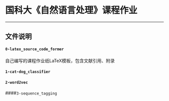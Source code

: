 # 国科大《自然语言处理》课程作业
---
## 文件说明

#### `0-latex_source_code_former`  
自己编写的课程作业纸LaTeX模板，包含文献引用、附录
#### `1-cat-dog_classifier`  
#### `2-word2vec`  
####`3-sequence_tagging`
